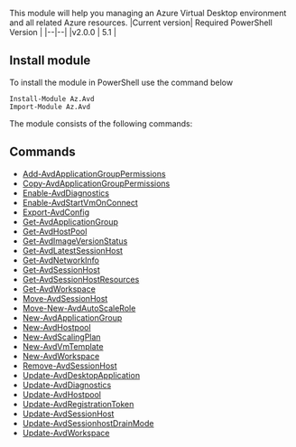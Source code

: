 
This module will help you managing an Azure Virtual Desktop environment and all related Azure resources.
|Current version| Required PowerShell Version |
|--|--|
|v2.0.0 | 5.1 |

## Install module
To install the module in PowerShell use the command below

    Install-Module Az.Avd
    Import-Module Az.Avd

The module consists of the following commands:

## Commands
- [Add-AvdApplicationGroupPermissions](./Docs/Add-AvdApplicationGroupPermissions.md)
- [Copy-AvdApplicationGroupPermissions](./Docs/Copy-AvdApplicationGroupPermissions.md)
- [Enable-AvdDiagnostics](./Docs/Enable-AvdDiagnostics.md)
- [Enable-AvdStartVmOnConnect](./Docs/Enable-AvdStartVmOnConnect.md)
- [Export-AvdConfig](./Docs/Export-AvdConfig.md)
- [Get-AvdApplicationGroup](./Docs/Get-AvdApplicationGroup.md)
- [Get-AvdHostPool](./Docs/Get-AvdHostPool.md)
- [Get-AvdImageVersionStatus](./Docs/Get-AvdImageVersionStatus.md)
- [Get-AvdLatestSessionHost](./Docs/Get-AvdLatestSessionHost.md)
- [Get-AvdNetworkInfo](./Docs/Get-AvdNetworkInfo.md)
- [Get-AvdSessionHost](./Docs/Get-AvdSessionHost.md)
- [Get-AvdSessionHostResources](./Docs/Get-AvdSessionHostResources.md)
- [Get-AvdWorkspace](./Docs/Get-AvdWorkspace.md)
- [Move-AvdSessionHost](./Docs/Move-AvdSessionhost.md)
- [Move-New-AvdAutoScaleRole](./Docs/New-AvdAutoScaleRole.md)
- [New-AvdApplicationGroup](./Docs/New-AvdApplicationGroup.md)
- [New-AvdHostpool](./Docs/New-AvdHostpool.md)
- [New-AvdScalingPlan](./Docs/New-AvdScalingPlan.md)
- [New-AvdVmTemplate](./Docs/New-AvdVmTemplate.md)
- [New-AvdWorkspace](./Docs/New-AvdWorkspace.md)
- [Remove-AvdSessionHost](./Docs/Remove-AvdSessionhost.md)
- [Update-AvdDesktopApplication](./Docs/Update-AvdDesktopApplication.md)
- [Update-AvdDiagnostics](./Docs/Update-AvdDiagnostics.md)
- [Update-AvdHostpool](./Docs/Update-AvdHostpool.md)
- [Update-AvdRegistrationToken](./Docs/Update-AvdRegistrationToken.md)
- [Update-AvdSessionHost](./Docs/Update-AvdSessionHost.md)
- [Update-AvdSessionhostDrainMode](./Docs/Update-AvdSessionhostDrainMode.md)
- [Update-AvdWorkspace](./Docs/Update-AvdWorkspace.md)